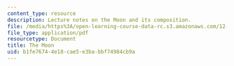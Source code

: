 ```yaml
---
content_type: resource
description: Lecture notes on the Moon and its composition.
file: /media/https%3A/open-learning-course-data-rc.s3.amazonaws.com/12-002-physics-and-chemistry-of-the-terrestrial-planets-fall-2008/b1fe76744e18cae5e3babbf74984cb9a_MIT12_002f08_lec33.pdf
file_type: application/pdf
resourcetype: Document
title: The Moon
uid: b1fe7674-4e18-cae5-e3ba-bbf74984cb9a
---
```

